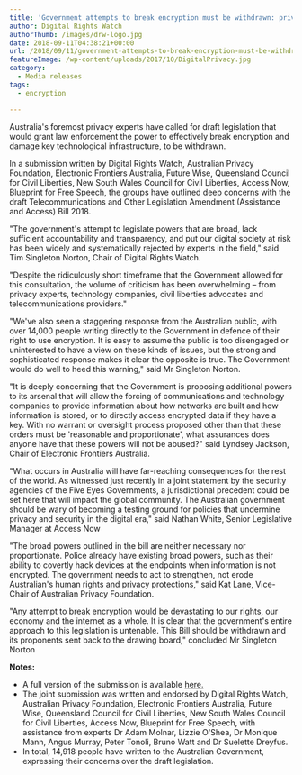 ```yaml
---
title: 'Government attempts to break encryption must be withdrawn: privacy experts﻿'
author: Digital Rights Watch
authorThumb: /images/drw-logo.jpg
date: 2018-09-11T04:38:21+00:00
url: /2018/09/11/government-attempts-to-break-encryption-must-be-withdrawn-privacy-experts/
featureImage: /wp-content/uploads/2017/10/DigitalPrivacy.jpg
category:
  - Media releases
tags:
  - encryption

---
```

Australia's foremost privacy experts have called for draft legislation that would grant law enforcement the power to effectively break encryption and damage key technological infrastructure, to be withdrawn.


In a submission written by Digital Rights Watch, Australian Privacy Foundation, Electronic Frontiers Australia, Future Wise, Queensland Council for Civil Liberties, New South Wales Council for Civil Liberties, Access Now, Blueprint for Free Speech, the groups have outlined deep concerns with the draft Telecommunications and Other Legislation Amendment (Assistance and Access) Bill 2018.


"The government's attempt to legislate powers that are broad, lack sufficient accountability and transparency, and put our digital society at risk has been widely and systematically rejected by experts in the field," said Tim Singleton Norton, Chair of Digital Rights Watch.


"Despite the ridiculously short timeframe that the Government allowed for this consultation, the volume of criticism has been overwhelming &#8211; from privacy experts, technology companies, civil liberties advocates and telecommunications providers."


"We've also seen a staggering response from the Australian public, with over 14,000 people writing directly to the Government in defence of their right to use encryption. It is easy to assume the public is too disengaged or uninterested to have a view on these kinds of issues, but the strong and sophisticated response makes it clear the opposite is true. The Government would do well to heed this warning," said Mr Singleton Norton.


"It is deeply concerning that the Government is proposing additional powers to its arsenal that will allow the forcing of communications and technology companies to provide information about how networks are built and how information is stored, or to directly access encrypted data if they have a key. With no warrant or oversight process proposed other than that these orders must be 'reasonable and proportionate', what assurances does anyone have that these powers will not be abused?" said Lyndsey Jackson, Chair of Electronic Frontiers Australia.


"What occurs in Australia will have far-reaching consequences for the rest of the world. As witnessed just recently in a joint statement by the security agencies of the Five Eyes Governments, a jurisdictional precedent could be set here that will impact the global community. The Australian government should be wary of becoming a testing ground for policies that undermine privacy and security in the digital era," said Nathan White, Senior Legislative Manager at Access Now


"The broad powers outlined in the bill are neither necessary nor proportionate. Police already have existing broad powers, such as their ability to covertly hack devices at the endpoints when information is not encrypted. The government needs to act to strengthen, not erode Australian's human rights and privacy protections," said Kat Lane, Vice-Chair of Australian Privacy Foundation.


"Any attempt to break encryption would be devastating to our rights, our economy and the internet as a whole. It is clear that the government's entire approach to this legislation is untenable. This Bill should be withdrawn and its proponents sent back to the drawing board," concluded Mr Singleton Norton


**Notes:**

  * A full version of the submission is available [here.][1]
  * The joint submission was written and endorsed by Digital Rights Watch, Australian Privacy Foundation, Electronic Frontiers Australia, Future Wise, Queensland Council for Civil Liberties, New South Wales Council for Civil Liberties, Access Now, Blueprint for Free Speech, with assistance from experts Dr Adam Molnar, Lizzie O'Shea, Dr Monique Mann, Angus Murray, Peter Tonoli, Bruno Watt and Dr Suelette Dreyfus.
  * In total, 14,918 people have written to the Australian Government, expressing their concerns over the draft legislation.

 [1]: https://drive.google.com/open?id=1OK_MKHYAexTMQA27QbZYHcQTIaXIk3yJ
